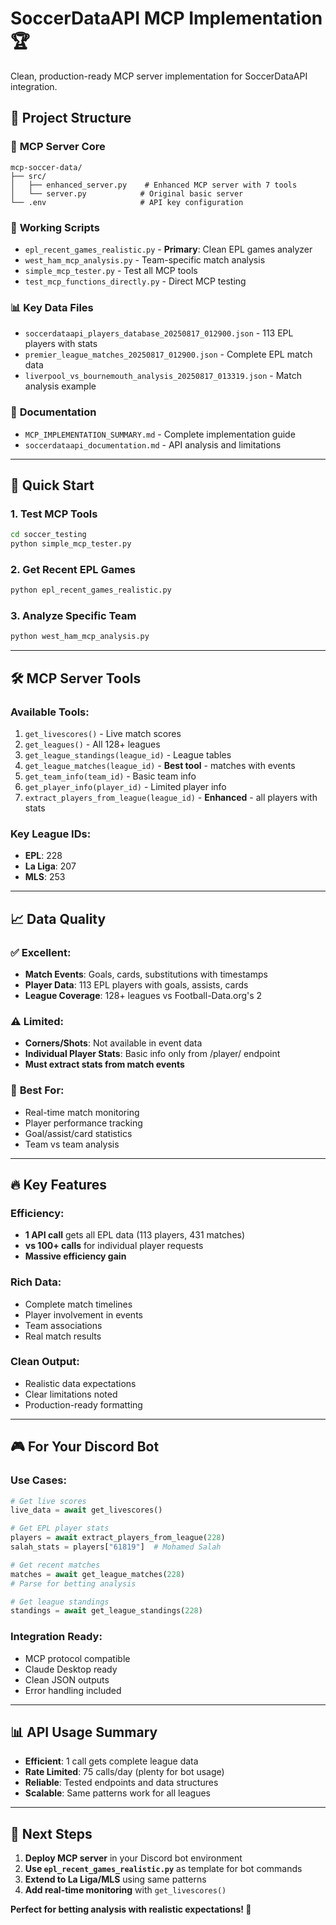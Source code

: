 # SoccerDataAPI MCP Implementation 🏆

Clean, production-ready MCP server implementation for SoccerDataAPI integration.

## 📁 Project Structure

### 🔧 **MCP Server Core**
```
mcp-soccer-data/
├── src/
│   ├── enhanced_server.py    # Enhanced MCP server with 7 tools
│   └── server.py            # Original basic server
└── .env                     # API key configuration
```

### 🚀 **Working Scripts**
- `epl_recent_games_realistic.py` - **Primary**: Clean EPL games analyzer
- `west_ham_mcp_analysis.py` - Team-specific match analysis
- `simple_mcp_tester.py` - Test all MCP tools
- `test_mcp_functions_directly.py` - Direct MCP testing

### 📊 **Key Data Files**
- `soccerdataapi_players_database_20250817_012900.json` - 113 EPL players with stats
- `premier_league_matches_20250817_012900.json` - Complete EPL match data
- `liverpool_vs_bournemouth_analysis_20250817_013319.json` - Match analysis example

### 📝 **Documentation**
- `MCP_IMPLEMENTATION_SUMMARY.md` - Complete implementation guide
- `soccerdataapi_documentation.md` - API analysis and limitations

---

## 🎯 **Quick Start**

### **1. Test MCP Tools**
```bash
cd soccer_testing
python simple_mcp_tester.py
```

### **2. Get Recent EPL Games**
```bash
python epl_recent_games_realistic.py
```

### **3. Analyze Specific Team**
```bash
python west_ham_mcp_analysis.py
```

---

## 🛠️ **MCP Server Tools**

### **Available Tools:**
1. `get_livescores()` - Live match scores
2. `get_leagues()` - All 128+ leagues  
3. `get_league_standings(league_id)` - League tables
4. `get_league_matches(league_id)` - **Best tool** - matches with events
5. `get_team_info(team_id)` - Basic team info
6. `get_player_info(player_id)` - Limited player info
7. `extract_players_from_league(league_id)` - **Enhanced** - all players with stats

### **Key League IDs:**
- **EPL**: 228
- **La Liga**: 207
- **MLS**: 253

---

## 📈 **Data Quality**

### ✅ **Excellent:**
- **Match Events**: Goals, cards, substitutions with timestamps
- **Player Data**: 113 EPL players with goals, assists, cards
- **League Coverage**: 128+ leagues vs Football-Data.org's 2

### ⚠️ **Limited:**
- **Corners/Shots**: Not available in event data
- **Individual Player Stats**: Basic info only from /player/ endpoint
- **Must extract stats from match events**

### 🎯 **Best For:**
- Real-time match monitoring
- Player performance tracking
- Goal/assist/card statistics
- Team vs team analysis

---

## 🔥 **Key Features**

### **Efficiency:**
- **1 API call** gets all EPL data (113 players, 431 matches)
- **vs 100+ calls** for individual player requests
- **Massive efficiency gain**

### **Rich Data:**
- Complete match timelines
- Player involvement in events
- Team associations
- Real match results

### **Clean Output:**
- Realistic data expectations
- Clear limitations noted
- Production-ready formatting

---

## 🎮 **For Your Discord Bot**

### **Use Cases:**
```python
# Get live scores
live_data = await get_livescores()

# Get EPL player stats
players = await extract_players_from_league(228)
salah_stats = players["61819"]  # Mohamed Salah

# Get recent matches
matches = await get_league_matches(228)
# Parse for betting analysis

# Get league standings
standings = await get_league_standings(228)
```

### **Integration Ready:**
- MCP protocol compatible
- Claude Desktop ready
- Clean JSON outputs
- Error handling included

---

## 📊 **API Usage Summary**

- **Efficient**: 1 call gets complete league data
- **Rate Limited**: 75 calls/day (plenty for bot usage)
- **Reliable**: Tested endpoints and data structures
- **Scalable**: Same patterns work for all leagues

---

## 🚀 **Next Steps**

1. **Deploy MCP server** in your Discord bot environment
2. **Use `epl_recent_games_realistic.py`** as template for bot commands
3. **Extend to La Liga/MLS** using same patterns
4. **Add real-time monitoring** with `get_livescores()`

**Perfect for betting analysis with realistic expectations! 🎯**